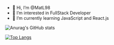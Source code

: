 - 👋 Hi, I’m @MatL98
- 👀 I’m interested in FullStack Developer
- 🌱 I’m currently learning JavaScript and React.js

<!---
MatL98/MatL98 is a ✨ special ✨ repository because its `README.md` (this file) appears on your GitHub profile.
You can click the Preview link to take a look at your changes.
--->
![Anurag's GitHub stats](https://github-readme-stats.vercel.app/api?username=MatL98&show_icons=true&theme=tokyonight)


[![Top Langs](https://github-readme-stats.vercel.app/api/top-langs/?username=MatL98&layout=compact)](https://github.com/anuraghazra/github-readme-stats)

